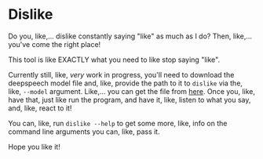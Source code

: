 # Dislike

Do you, like,... dislike constantly saying "like" as much as I do?
Then, like,... you've come the right place!

This tool is like EXACTLY what you need to like stop saying "like".

Currently still, like, _very_ work in progress,
you'll need to download the deepspeech model file and, like, provide the path to it to `dislike`
via the, like, `--model` argument.
Like,... you can get the file from [here](https://github.com/mozilla/DeepSpeech/releases/download/v0.9.0/deepspeech-0.9.0-models.pbmm).
Once you, like, have that, just like run the program, and have it, like, listen to what you say,
and, like, react to it!

You can, like, run `dislike --help` to get some more, like, info on the command line arguments you
can, like, pass it.

Hope you like it!

